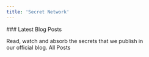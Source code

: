 ```yaml
---
title: 'Secret Network'
---
```



<!-- Hero Video -->
<column class="card-variant" mode="normal">
<block>
<hero-video /><!-- CMS: Home - Hero -->
</block>
</column>


<!-- Getting started -->
<column>
<block>
<card-simple-dynamic class="orientation-horizontal accent-purple" cardId="card_1" imageWidth="1200" imageHeight="500"/><!-- CMS: Home - CTA Cards -->
</block>
</column>

<!-- Card collection -->
<column class="spacer-s" number="3" number-m="1" number-s="1">
<block>
<card-simple-dynamic class="orientation-vertical accent-blue" cardId="card_2" imageWidth="630" imageHeight="500"/><!-- CMS: Home - CTA Cards -->
</block>
<block>
<card-simple-dynamic class="orientation-vertical accent-green" cardId="card_3" imageWidth="630" imageHeight="500"/><!-- CMS: Home - CTA Cards -->
</block>
<block>
<card-simple-dynamic class="orientation-vertical accent-orange" cardId="card_4" imageWidth="630" imageHeight="500"/><!-- CMS: Home - CTA Cards -->
</block>
</column>

<!-- Want to build a better internet -->
<column class="spacer-s">
<block>
<home-explainer /><!-- CMS: Home - Explainer -->
</block>
</column>

<!-- Top Announcement -->
<column mode="full">
<block class="no-padding">
<home-announcements location="top" /><!-- CMS: Home - Announcements -->
</block>
</column>

<!-- Block header -->
<column class="block-header" number="2" number-m="1" number-s="1">
<block>
### Latest Blog Posts
  
Read, watch and absorb the secrets that we publish in<br/>our official blog.
</block>
<block>
<btn url="/blog/">All Posts</btn>
</block>
</column>

<!-- Blog cards -->
<column class="spacer-s">
<block>
<blog-latest-posts class="latest-blog-cards"></blog-latest-posts>
</block>
</column>

<!-- Announcement -->
<column mode="full">
<block class="no-padding">
<home-announcements location="bottom" /><!-- CMS: Home - Announcements -->
</block>
</column>

<!-- Home featured media -->
<column mode="full">
<block>
<home-featured-media /><!-- CMS: Home - Featured Media -->
</block>
</column>

<!-- media channels -->
<column class="spacer-s">
<block>
<media-channels />
</block>
</column>
